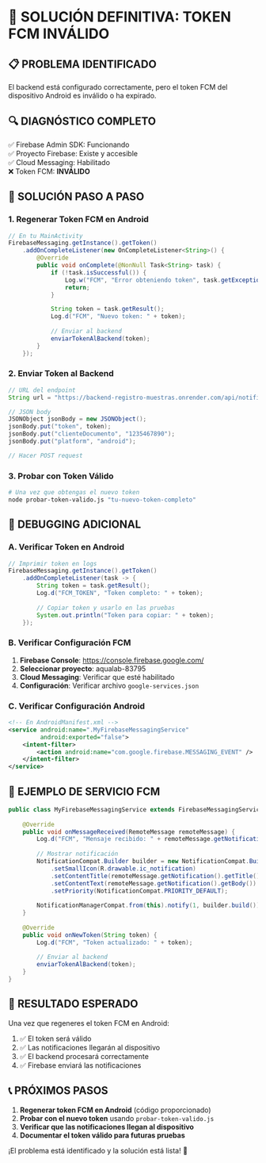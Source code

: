 # 🎯 SOLUCIÓN DEFINITIVA: TOKEN FCM INVÁLIDO

## 📋 **PROBLEMA IDENTIFICADO**
El backend está configurado correctamente, pero el token FCM del dispositivo Android es inválido o ha expirado.

## 🔍 **DIAGNÓSTICO COMPLETO**
✅ Firebase Admin SDK: Funcionando  
✅ Proyecto Firebase: Existe y accesible  
✅ Cloud Messaging: Habilitado  
❌ Token FCM: **INVÁLIDO**

## 🚀 **SOLUCIÓN PASO A PASO**

### 1. **Regenerar Token FCM en Android**
```java
// En tu MainActivity
FirebaseMessaging.getInstance().getToken()
    .addOnCompleteListener(new OnCompleteListener<String>() {
        @Override
        public void onComplete(@NonNull Task<String> task) {
            if (!task.isSuccessful()) {
                Log.w("FCM", "Error obteniendo token", task.getException());
                return;
            }

            String token = task.getResult();
            Log.d("FCM", "Nuevo token: " + token);
            
            // Enviar al backend
            enviarTokenAlBackend(token);
        }
    });
```

### 2. **Enviar Token al Backend**
```java
// URL del endpoint
String url = "https://backend-registro-muestras.onrender.com/api/notificaciones/register-token";

// JSON body
JSONObject jsonBody = new JSONObject();
jsonBody.put("token", token);
jsonBody.put("clienteDocumento", "1235467890");
jsonBody.put("platform", "android");

// Hacer POST request
```

### 3. **Probar con Token Válido**
```bash
# Una vez que obtengas el nuevo token
node probar-token-valido.js "tu-nuevo-token-completo"
```

## 🔧 **DEBUGGING ADICIONAL**

### A. **Verificar Token en Android**
```java
// Imprimir token en logs
FirebaseMessaging.getInstance().getToken()
    .addOnCompleteListener(task -> {
        String token = task.getResult();
        Log.d("FCM_TOKEN", "Token completo: " + token);
        
        // Copiar token y usarlo en las pruebas
        System.out.println("Token para copiar: " + token);
    });
```

### B. **Verificar Configuración FCM**
1. **Firebase Console**: https://console.firebase.google.com/
2. **Seleccionar proyecto**: aqualab-83795
3. **Cloud Messaging**: Verificar que esté habilitado
4. **Configuración**: Verificar archivo `google-services.json`

### C. **Verificar Configuración Android**
```xml
<!-- En AndroidManifest.xml -->
<service android:name=".MyFirebaseMessagingService"
         android:exported="false">
    <intent-filter>
        <action android:name="com.google.firebase.MESSAGING_EVENT" />
    </intent-filter>
</service>
```

## 📱 **EJEMPLO DE SERVICIO FCM**
```java
public class MyFirebaseMessagingService extends FirebaseMessagingService {
    
    @Override
    public void onMessageReceived(RemoteMessage remoteMessage) {
        Log.d("FCM", "Mensaje recibido: " + remoteMessage.getNotification().getTitle());
        
        // Mostrar notificación
        NotificationCompat.Builder builder = new NotificationCompat.Builder(this, "default")
            .setSmallIcon(R.drawable.ic_notification)
            .setContentTitle(remoteMessage.getNotification().getTitle())
            .setContentText(remoteMessage.getNotification().getBody())
            .setPriority(NotificationCompat.PRIORITY_DEFAULT);
        
        NotificationManagerCompat.from(this).notify(1, builder.build());
    }
    
    @Override
    public void onNewToken(String token) {
        Log.d("FCM", "Token actualizado: " + token);
        
        // Enviar al backend
        enviarTokenAlBackend(token);
    }
}
```

## 🎯 **RESULTADO ESPERADO**
Una vez que regeneres el token FCM en Android:
1. ✅ El token será válido
2. ✅ Las notificaciones llegarán al dispositivo
3. ✅ El backend procesará correctamente
4. ✅ Firebase enviará las notificaciones

## 📞 **PRÓXIMOS PASOS**
1. **Regenerar token FCM en Android** (código proporcionado)
2. **Probar con el nuevo token** usando `probar-token-valido.js`
3. **Verificar que las notificaciones llegan al dispositivo**
4. **Documentar el token válido para futuras pruebas**

¡El problema está identificado y la solución está lista! 🎉
